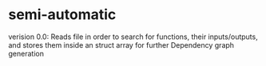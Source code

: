 # semi-automatic

verision 0.0:
  Reads file in order to search for functions, their inputs/outputs, and stores them inside an struct array for further Dependency graph generation
